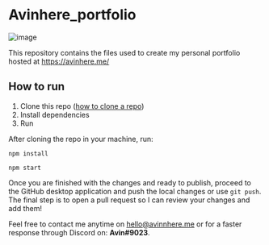 # Avinhere_portfolio
![image](https://user-images.githubusercontent.com/66766682/193445913-8e9f732c-3781-44d0-a68c-ee6da5570ec9.png)

This repository contains the files used to create my personal portfolio hosted at https://avinhere.me/

## How to run

1. Clone this repo ([how to clone a repo](https://docs.github.com/en/repositories/creating-and-managing-repositories/cloning-a-repository))
2. Install dependencies
3. Run 

After cloning the repo in your machine, run:

```
npm install
```
```
npm start
```

Once you are finished with the changes and ready to publish, proceed to the GitHub desktop application and push the local changes or use `git push`. The final step is to open a pull request so I can review your changes and add them!

Feel free to contact me anytime on hello@avinnhere.me or for a faster response through Discord on: **Avin#9023**.
